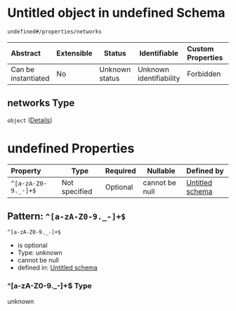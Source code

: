 # Untitled object in undefined Schema

```txt
undefined#/properties/networks
```




| Abstract            | Extensible | Status         | Identifiable            | Custom Properties | Additional Properties | Access Restrictions | Defined In                                                                  |
| :------------------ | ---------- | -------------- | ----------------------- | :---------------- | --------------------- | ------------------- | --------------------------------------------------------------------------- |
| Can be instantiated | No         | Unknown status | Unknown identifiability | Forbidden         | Allowed               | none                | [config_schema_v3.9.json\*](config_schema_v3.9.json "open original schema") |

## networks Type

`object` ([Details](config_schema_v3-properties-networks.md))

# undefined Properties

| Property            | Type          | Required | Nullable       | Defined by                                                                                                                                                      |
| :------------------ | ------------- | -------- | -------------- | :-------------------------------------------------------------------------------------------------------------------------------------------------------------- |
| `^[a-zA-Z0-9._-]+$` | Not specified | Optional | cannot be null | [Untitled schema](config_schema_v3-properties-networks-patternproperties-a-za-z0-9_-.md "undefined#/properties/networks/patternProperties/^\[a-zA-Z0-9.\_-]+$") |

## Pattern: `^[a-zA-Z0-9._-]+$`




`^[a-zA-Z0-9._-]+$`

-   is optional
-   Type: unknown
-   cannot be null
-   defined in: [Untitled schema](config_schema_v3-properties-networks-patternproperties-a-za-z0-9_-.md "undefined#/properties/networks/patternProperties/^\[a-zA-Z0-9.\_-]+$")

### ^\[a-zA-Z0-9.\_-]+$ Type

unknown
